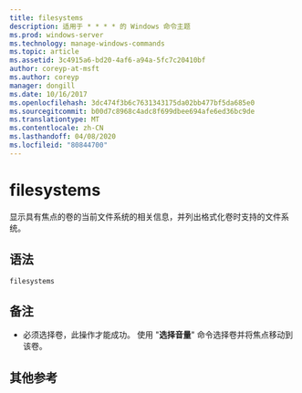 ```yaml
---
title: filesystems
description: 适用于 * * * * 的 Windows 命令主题
ms.prod: windows-server
ms.technology: manage-windows-commands
ms.topic: article
ms.assetid: 3c4915a6-bd20-4af6-a94a-5fc7c20410bf
author: coreyp-at-msft
ms.author: coreyp
manager: dongill
ms.date: 10/16/2017
ms.openlocfilehash: 3dc474f3b6c7631343175da02bb477bf5da685e0
ms.sourcegitcommit: b00d7c8968c4adc8f699dbee694afe6ed36bc9de
ms.translationtype: MT
ms.contentlocale: zh-CN
ms.lasthandoff: 04/08/2020
ms.locfileid: "80844700"
---
```

# <a name="filesystems"></a>filesystems



显示具有焦点的卷的当前文件系统的相关信息，并列出格式化卷时支持的文件系统。

## <a name="syntax"></a>语法

```
filesystems
```

## <a name="remarks"></a>备注

-   必须选择卷，此操作才能成功。 使用 "**选择音量**" 命令选择卷并将焦点移动到该卷。

## <a name="additional-references"></a>其他参考

